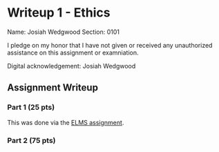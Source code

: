 # Writeup 1 - Ethics

Name: Josiah Wedgwood
Section: 0101 

I pledge on my honor that I have not given or received any unauthorized assistance on this assignment or examniation.

Digital acknowledgement: Josiah Wedgwood

## Assignment Writeup

### Part 1 (25 pts)

This was done via the [ELMS assignment](https://umd.instructure.com/courses/1261976/assignments/4844474). 

### Part 2 (75 pts)


